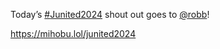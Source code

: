 Today’s [\#<span>Junited2024</span>](https://social.lol/tags/Junited2024) shout out goes to <span class="h-card" translate="no">[@<span>robb</span>](https://social.lol/@robb)</span>!

[<span class="invisible">https://</span><span class="">mihobu.lol/junited2024</span><span class="invisible"></span>](https://mihobu.lol/junited2024)